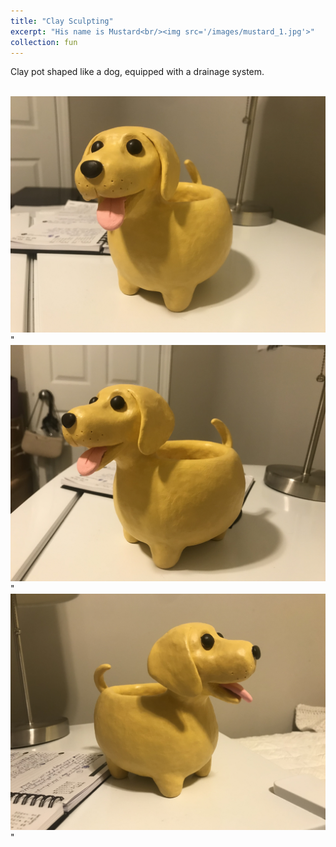 ```yaml
---
title: "Clay Sculpting"
excerpt: "His name is Mustard<br/><img src='/images/mustard_1.jpg'>"
collection: fun
---
```


Clay pot shaped like a dog, equipped with a drainage system.

<br/><img src='/images/mustard_1.jpg'>"
<br/><img src='/images/mustard_2.jpg'>"
<br/><img src='/images/mustard_3.jpg'>"